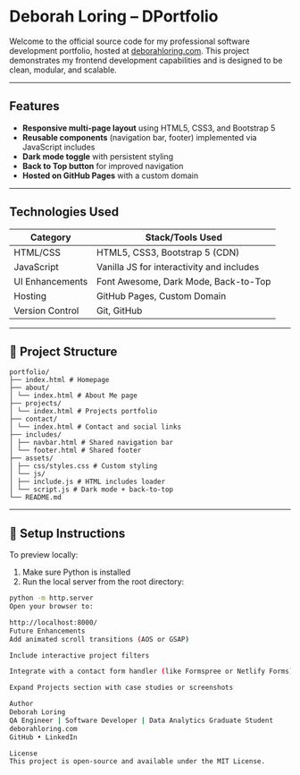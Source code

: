 # Deborah Loring – DPortfolio

Welcome to the official source code for my professional software development portfolio, hosted at [deborahloring.com](https://www.deborahloring.com). This project demonstrates my frontend development capabilities and is designed to be clean, modular, and scalable.

---

## Features

- **Responsive multi-page layout** using HTML5, CSS3, and Bootstrap 5
- **Reusable components** (navigation bar, footer) implemented via JavaScript includes
- **Dark mode toggle** with persistent styling
- **Back to Top button** for improved navigation
- **Hosted on GitHub Pages** with a custom domain

---

## Technologies Used

| Category        | Stack/Tools Used                          |
|-----------------|--------------------------------------------|
| HTML/CSS        | HTML5, CSS3, Bootstrap 5 (CDN)             |
| JavaScript      | Vanilla JS for interactivity and includes  |
| UI Enhancements | Font Awesome, Dark Mode, Back-to-Top       |
| Hosting         | GitHub Pages, Custom Domain                |
| Version Control | Git, GitHub                                |

---

## 📁 Project Structure
```text
portfolio/
├── index.html # Homepage
├── about/
│ └── index.html # About Me page
├── projects/
│ └── index.html # Projects portfolio
├── contact/
│ └── index.html # Contact and social links
├── includes/
│ ├── navbar.html # Shared navigation bar
│ └── footer.html # Shared footer
├── assets/
│ ├── css/styles.css # Custom styling
│ └── js/
│ ├── include.js # HTML includes loader
│ └── script.js # Dark mode + back-to-top
└── README.md
```

---

## 🔧 Setup Instructions

To preview locally:

1. Make sure Python is installed
2. Run the local server from the root directory:

```bash
python -m http.server
Open your browser to:

http://localhost:8000/
Future Enhancements
Add animated scroll transitions (AOS or GSAP)

Include interactive project filters

Integrate with a contact form handler (like Formspree or Netlify Forms)

Expand Projects section with case studies or screenshots

Author
Deborah Loring
QA Engineer | Software Developer | Data Analytics Graduate Student
deborahloring.com
GitHub • LinkedIn

License
This project is open-source and available under the MIT License.
